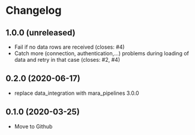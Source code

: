 # Changelog

## 1.0.0 (unreleased)
- Fail if no data rows are received (closes: #4)
- Catch more (connection, authentication,...) problems during loading of data and
  retry in that case (closes: #2, #4)

## 0.2.0 (2020-06-17)

- replace data_integration with mara_pipelines 3.0.0

## 0.1.0 (2020-03-25)

- Move to Github

